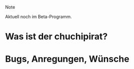 > [!NOTE]
> Aktuell noch im Beta-Programm.

# Was ist der chuchipirat?



# Bugs, Anregungen, Wünsche
